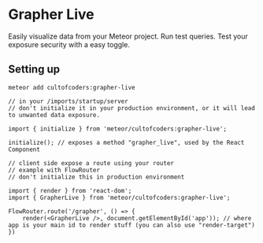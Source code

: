 Grapher Live
============

Easily visualize data from your Meteor project.
Run test queries.
Test your exposure security with a easy toggle.


Setting up
----------

```
meteor add cultofcoders:grapher-live
```

```
// in your /imports/startup/server
// don't initialize it in your production environment, or it will lead to unwanted data exposure.

import { initialize } from 'meteor/cultofcoders:grapher-live';

initialize(); // exposes a method "grapher_live", used by the React Component
```

```
// client side expose a route using your router
// example with FlowRouter
// don't initialize this in production environment

import { render } from 'react-dom';
import { GrapherLive } from 'meteor/cultofcoders:grapher-live';

FlowRouter.route('/grapher', () => {
    render(<GrapherLive />, document.getElementById('app')); // where app is your main id to render stuff (you can also use "render-target")
})
```